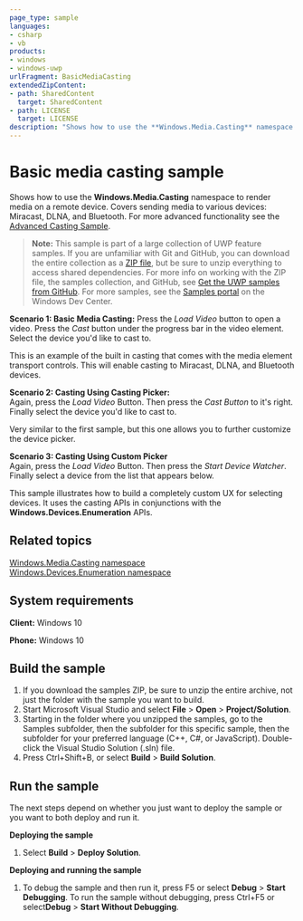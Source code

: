 ```yaml
---
page_type: sample
languages:
- csharp
- vb
products:
- windows
- windows-uwp
urlFragment: BasicMediaCasting
extendedZipContent:
- path: SharedContent
  target: SharedContent
- path: LICENSE
  target: LICENSE
description: "Shows how to use the **Windows.Media.Casting** namespace to render media on a remote device."
---
```


<!---
  category: AudioVideoAndCamera
  samplefwlink: http://go.microsoft.com/fwlink/p/?LinkId=620515
--->

# Basic media casting sample

Shows how to use the **Windows.Media.Casting** namespace to render media on a remote device. 
Covers sending media to various devices: Miracast, DLNA, and Bluetooth. For more advanced functionality see the [Advanced Casting Sample](../AdvancedCasting).

> **Note:** This sample is part of a large collection of UWP feature samples. 
> If you are unfamiliar with Git and GitHub, you can download the entire collection as a 
> [ZIP file](https://github.com/Microsoft/Windows-universal-samples/archive/master.zip), but be 
> sure to unzip everything to access shared dependencies. For more info on working with the ZIP file, 
> the samples collection, and GitHub, see [Get the UWP samples from GitHub](https://aka.ms/ovu2uq). 
> For more samples, see the [Samples portal](https://aka.ms/winsamples) on the Windows Dev Center. 

**Scenario 1: Basic Media Casting:**
Press the *Load Video* button to open a video.  Press the *Cast* button under the progress bar in the video element.  Select the device you'd like to cast to.

This is an example of the built in casting that comes with the media element transport controls.  This will enable casting to Miracast, DLNA, and Bluetooth devices.

**Scenario 2: Casting Using Casting Picker:**  
Again, press the *Load Video* Button.  Then press the *Cast Button* to it's right.  Finally select the device you'd like to cast to.

Very similar to the first sample, but this one allows you to further customize the device picker. 

**Scenario 3: Casting Using Custom Picker**  
Again, press the *Load Video* Button.  Then press the *Start Device Watcher*.  Finally select a device from the list that appears below.

This sample illustrates how to build a completely custom UX for selecting devices.  It uses the casting APIs in conjunctions with the **Windows.Devices.Enumeration** APIs.

Related topics
--------------

[Windows.Media.Casting namespace](https://msdn.microsoft.com/library/windows/apps/windows.media.casting.aspx)  
[Windows.Devices.Enumeration namespace](https://msdn.microsoft.com/library/windows/apps/windows.devices.enumeration.aspx)

System requirements
-----------------------------

**Client:** Windows 10

**Phone:** Windows 10


Build the sample
----------------

1. If you download the samples ZIP, be sure to unzip the entire archive, not just the folder with the sample you want to build. 
2. Start Microsoft Visual Studio and select **File** \> **Open** \> **Project/Solution**.
3. Starting in the folder where you unzipped the samples, go to the Samples subfolder, then the subfolder for this specific sample, then the subfolder for your preferred language (C++, C#, or JavaScript). Double-click the Visual Studio Solution (.sln) file.
4. Press Ctrl+Shift+B, or select **Build** \> **Build Solution**.

Run the sample
--------------

The next steps depend on whether you just want to deploy the sample or you want to both deploy and run it.

**Deploying the sample**
1.  Select **Build** \> **Deploy Solution**.

**Deploying and running the sample**
1.  To debug the sample and then run it, press F5 or select **Debug** \> **Start Debugging**. To run the sample without debugging, press Ctrl+F5 or select**Debug** \> **Start Without Debugging**.